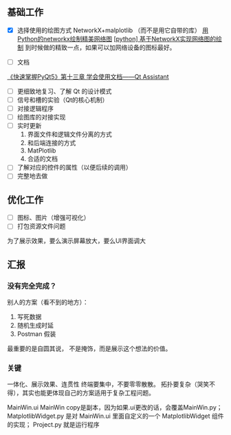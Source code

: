 ## 基础工作
- [x] 选择使用的绘图方式
NetworkX+malplotlib （而不是用它自带的库）
[用Python的networkx绘制精美网络图](https://blog.csdn.net/qq951127336/article/details/54586869)
[[python] 基于NetworkX实现网络图的绘制](https://blog.csdn.net/LuohenYJ/article/details/102787660)
到时候做的精致一点，如果可以加网络设备的图标最好。

- [ ] 文档

[《快速掌握PyQt5》第十三章 学会使用文档——Qt Assistant](https://blog.csdn.net/La_vie_est_belle/article/details/82662937)

	
- [ ] 更细致地复习、了解 Qt 的设计模式
- [ ] 信号和槽的实验（Qt的核心机制）
- [ ] 对接逻辑程序
- [ ] 绘图库的对接实现
- [ ] 实时更新
	1. 界面文件和逻辑文件分离的方式
	1. 和后端连接的方式
	1. MatPlotlib
	1. 合适的文档
- [ ] 了解对应的控件的属性（以便后续的调用）
- [ ] 完整地去做

## 优化工作
- [ ] 图标、图片（增强可视化）
- [ ] 打包资源文件问题

为了展示效果，要么演示屏幕放大，要么UI界面调大

## 汇报
### 没有完全完成？
别人的方案（看不到的地方）：
1. 写死数据
1. 随机生成时延
1. Postman 假装

最重要的是自圆其说，
不是掩饰，而是展示这个想法的价值。

### 关键
一体化、展示效果、连贯性
终端要集中，不要零零散散。
拓扑要复杂（哭笑不得），其实也能更体现自己的方案适用于复杂工程问题。



MainWin.ui 
MainWin copy是副本，因为如果.ui更改的话，会覆盖MainWin.py；
MatplotlibWidget.py 是对 MainWin.ui 里面自定义的一个 MatplotlibWidget 组件的实现；
Project.py 就是运行程序